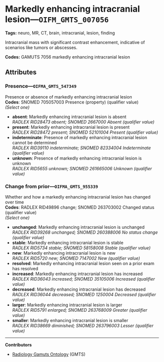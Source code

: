# Markedly enhancing intracranial lesion—`OIFM_GMTS_007056`

**Tags:** neuro, MR, CT, brain, intracranial, lesion, finding

Intracranial mass with significant contrast enhancement, indicative of scenarios like tumors or abscesses.

**Codes:** GAMUTS 7056 markedly enhancing intracranial lesion

## Attributes

### Presence—`OIFMA_GMTS_547349`

Presence or absence of markedly enhancing intracranial lesion  
**Codes**: SNOMED 705057003 Presence (property) (qualifier value)  
*(Select one)*

- **absent**: Markedly enhancing intracranial lesion is absent  
_RADLEX RID28473 absent; SNOMED 2667000 Absent (qualifier value)_
- **present**: Markedly enhancing intracranial lesion is present  
_RADLEX RID28472 present; SNOMED 52101004 Present (qualifier value)_
- **indeterminate**: Presence of markedly enhancing intracranial lesion cannot be determined  
_RADLEX RID39110 indeterminate; SNOMED 82334004 Indeterminate (qualifier value)_
- **unknown**: Presence of markedly enhancing intracranial lesion is unknown  
_RADLEX RID5655 unknown; SNOMED 261665006 Unknown (qualifier value)_

### Change from prior—`OIFMA_GMTS_955339`

Whether and how a markedly enhancing intracranial lesion has changed over time  
**Codes**: RADLEX RID49896 change; SNOMED 263703002 Changed status (qualifier value)  
*(Select one)*

- **unchanged**: Markedly enhancing intracranial lesion is unchanged  
_RADLEX RID39268 unchanged; SNOMED 260388006 No status change (qualifier value)_
- **stable**: Markedly enhancing intracranial lesion is stable  
_RADLEX RID5734 stable; SNOMED 58158008 Stable (qualifier value)_
- **new**: Markedly enhancing intracranial lesion is new  
_RADLEX RID5720 new; SNOMED 7147002 New (qualifier value)_
- **resolved**: Markedly enhancing intracranial lesion seen on a prior exam has resolved  
- **increased**: Markedly enhancing intracranial lesion has increased  
_RADLEX RID36043 increased; SNOMED 35105006 Increased (qualifier value)_
- **decreased**: Markedly enhancing intracranial lesion has decreased  
_RADLEX RID36044 decreased; SNOMED 1250004 Decreased (qualifier value)_
- **larger**: Markedly enhancing intracranial lesion is larger  
_RADLEX RID5791 enlarged; SNOMED 263768009 Greater (qualifier value)_
- **smaller**: Markedly enhancing intracranial lesion is smaller  
_RADLEX RID38669 diminished; SNOMED 263796003 Lesser (qualifier value)_

---

**Contributors**

- [Radiology Gamuts Ontology](https://gamuts.net/) (GMTS)